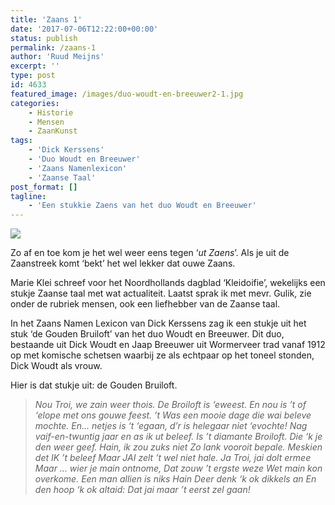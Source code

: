 ```yaml
---
title: 'Zaans 1'
date: '2017-07-06T12:22:00+00:00'
status: publish
permalink: /zaans-1
author: 'Ruud Meijns'
excerpt: ''
type: post
id: 4633
featured_image: /images/duo-woudt-en-breeuwer2-1.jpg
categories:
    - Historie
    - Mensen
    - ZaanKunst
tags:
    - 'Dick Kerssens'
    - 'Duo Woudt en Breeuwer'
    - 'Zaans Namenlexicon'
    - 'Zaanse Taal'
post_format: []
tagline:
    - 'Een stukkie Zaens van het duo Woudt en Breeuwer'
---
```

![](/images/duo-woudt-en-breeuwer-1.jpg)

Zo af en toe kom je het wel weer eens tegen ‘*ut Zaens*’. Als je uit de Zaanstreek komt ‘bekt’ het wel lekker dat ouwe Zaans.

Marie Klei schreef voor het Noordhollands dagblad ‘Kleidoifie’, wekelijks een stukje Zaanse taal met wat actualiteit. Laatst sprak ik met mevr. Gulik, zie onder de rubriek mensen, ook een liefhebber van de Zaanse taal.

In het Zaans Namen Lexicon van Dick Kerssens zag ik een stukje uit het stuk ‘de Gouden Bruiloft’ van het duo Woudt en Breeuwer. Dit duo, bestaande uit Dick Woudt en Jaap Breeuwer uit Wormerveer trad vanaf 1912 op met komische schetsen waarbij ze als echtpaar op het toneel stonden, Dick Woudt als vrouw.

Hier is dat stukje uit: de Gouden Bruiloft.

> *Nou Troi, we zain weer thois.*
> *De Broiloft is ‘eweest.*
> *En nou is ’t of ‘elope met ons gouwe feest.*
> *’t Was een mooie dage die wai beleve mochte.*
> *En... netjes is ‘t ‘egaan, d’r is helegaar niet ‘evochte!*
> *Nag vaif-en-twuntig jaar en as ik ut beleef.*
> *Is ’t diamante Broiloft.*
> *Die ‘k je den weer geef.*
> *Hain, ik zou zuks niet*
> *Zo lank vooroit bepale.*
> *Meskien det IK ’t beleef*
> *Maar JAI zelt ’t wel niet hale.*
> *Ja Troi, jai dolt ermee*
> *Maar ... wier je main ontnome,*
> *Dat zouw ’t ergste weze*
> *Wet main kon overkome.*
> *Een man allien is niks Hain*
> *Deer denk ‘k ok dikkels an*
> *En den hoop ‘k ok altaid:*
> *Dat jai maar ’t eerst zel gaan!*